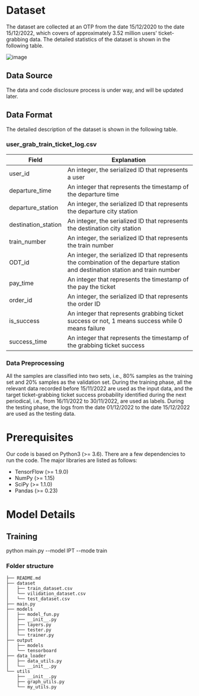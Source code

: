 # Dataset
The dataset are collected at an OTP from the date 15/12/2020 to the date 15/12/2022, which covers of approximately 3.52 million users' ticket-grabbing data. The detailed statistics of the dataset is shown in the following table.

![image](https://user-images.githubusercontent.com/124276774/216505465-71243d21-43d0-4bf6-a7b5-46c0d958307b.png)


## Data Source

The data and code disclosure process is under way, and will be updated later.


## Data Format
 The detailed description of the dataset is shown in the following table.
### user_grab_train_ticket_log.csv


| Field | Explanation |
| --- | --- |
| user_id | An integer, the serialized ID that represents a user |
| departure_time|  An integer that represents the timestamp of the departure time |
| departure_station|  An integer, the serialized ID that represents the departure city station |
| destination_station |  An integer, the serialized ID that represents the destination city station |
| train_number |  An integer, the serialized ID that represents the train number|
| ODT_id |  An integer, the serialized ID that represents the combination of the departure station and destination station and train number|
| pay_time|  An integer that represents the timestamp of the pay the ticket |
| order_id|  An integer, the serialized ID that represents the order ID |
| is_success |  An integer that represents grabbing ticket success or not, 1 means success while 0 means failure|
| success_time|  An integer that represents the timestamp of the grabbing ticket success |

### Data Preprocessing
All the samples are classified into two sets, i.e., 80% samples as the training set and 20% samples as the validation set. During the training phase, all the relevant data recorded before 15/11/2022 are used as the input data, and the target ticket-grabbing ticket success probability identified during the next periodical, i.e., from 16/11/2022 to 30/11/2022, are used as labels. During the testing phase, the logs from the date 01/12/2022 to the date 15/12/2022 are used as the testing data.

# Prerequisites

Our code is based on Python3 (>= 3.6). There are a few dependencies to run the code. The major libraries are listed as follows:

* TensorFlow (>= 1.9.0)
* NumPy (>= 1.15)
* SciPy (>= 1.1.0)
* Pandas (>= 0.23)

# Model Details
## Training
python main.py --model IPT --mode train
### Folder structure

```
├── README.md
├── dataset
│   ├── train_dataset.csv
│   └── vilidation_dataset.csv
│   └── test_dataset.csv
├── main.py
├── models
│   ├── model_fun.py
│   ├── __init__.py
│   ├── layers.py
│   ├── tester.py
│   └── trainer.py
├── output
│   ├── models
│   └── tensorboard
├── data_loader
│   ├── data_utils.py
│   └── __init__.py
└── utils
    ├── __init__.py
    ├── graph_utils.py
    └── my_utils.py
    

```

